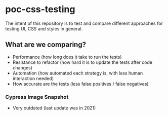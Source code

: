 # poc-css-testing

The intent of this repository is to test and compare different approaches for testing UI, CSS and styles in general.

## What are we comparing?

- Performance (how long does it take to run the tests)
- Resistance to refactor (how hard it is to update the tests after code changes)
- Automation (how automated each strategy is, with less human interaction needed)
- How accurate are the tests (less false positives / false negatives)

### Cypress Image Snapshot

- Very outdated (last update was in 2021)
